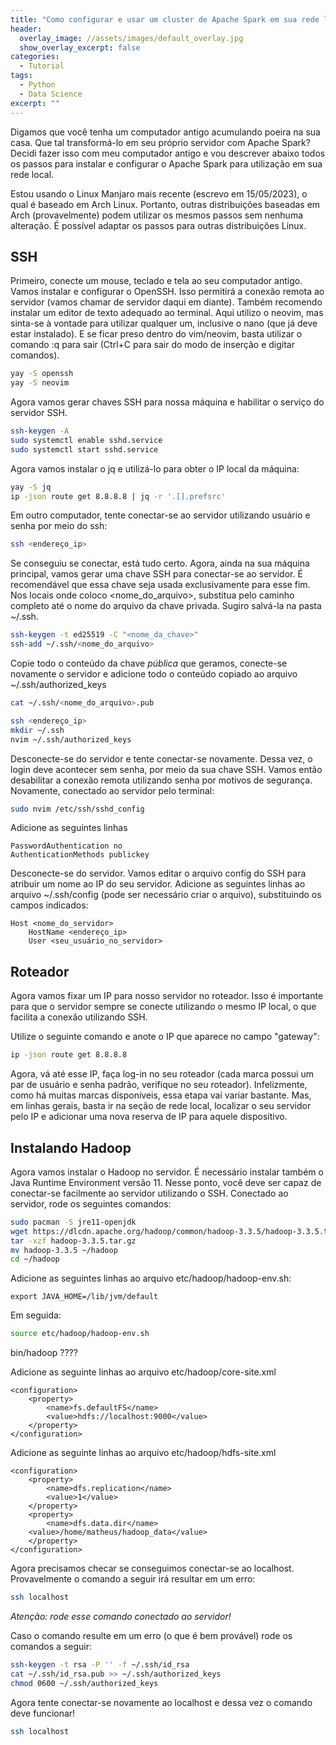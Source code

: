 ```yaml
---
title: "Como configurar e usar um cluster de Apache Spark em sua rede local"
header:
  overlay_image: //assets/images/default_overlay.jpg
  show_overlay_excerpt: false
categories:
  - Tutorial
tags:
  - Python
  - Data Science
excerpt: ""
---
```


Digamos que você tenha um computador antigo acumulando poeira na sua casa. Que tal transformá-lo em seu próprio servidor com Apache Spark? Decidi fazer isso com meu computador antigo e vou descrever abaixo todos os passos para instalar e configurar o Apache Spark para utilização em sua rede local.

Estou usando o Linux Manjaro mais recente (escrevo em 15/05/2023), o qual é baseado em Arch Linux. Portanto, outras distribuições baseadas em Arch (provavelmente) podem utilizar os mesmos passos sem nenhuma alteração. É possível adaptar os passos para outras distribuições Linux.

## SSH

Primeiro, conecte um mouse, teclado e tela ao seu computador antigo. Vamos instalar e configurar o OpenSSH. Isso permitirá a conexão remota ao servidor (vamos chamar de servidor daqui em diante). Também recomendo instalar um editor de texto adequado ao terminal. Aqui utilizo o neovim, mas sinta-se à vontade para utilizar qualquer um, inclusive o nano (que já deve estar instalado). E se ficar preso dentro do vim/neovim, basta utilizar o comando :q para sair (Ctrl+C para sair do modo de inserção e digitar comandos).

```bash
yay -S openssh
yay -S neovim
```

Agora vamos gerar chaves SSH para nossa máquina e habilitar o serviço do servidor SSH.

```bash
ssh-keygen -A
sudo systemctl enable sshd.service
sudo systemctl start sshd.service
```

Agora vamos instalar o jq e utilizá-lo para obter o IP local da máquina:

```bash
yay -S jq
ip -json route get 8.8.8.8 | jq -r '.[].prefsrc'
```

Em outro computador, tente conectar-se ao servidor utilizando usuário e senha por meio do ssh:

```bash
ssh <endereço_ip>
```

Se conseguiu se conectar, está tudo certo. Agora, ainda na sua máquina principal, vamos gerar uma chave SSH para conectar-se ao servidor. É recomendável que essa chave seja usada exclusivamente para esse fim. Nos locais onde coloco <nome_do_arquivo>, substitua pelo caminho completo até o nome do arquivo da chave privada. Sugiro salvá-la na pasta ~/.ssh.

```bash
ssh-keygen -t ed25519 -C "<nome_da_chave>"
ssh-add ~/.ssh/<nome_do_arquivo>
```

Copie todo o conteúdo da chave _pública_ que geramos, conecte-se novamente o servidor e adicione todo o conteúdo copiado ao arquivo ~/.ssh/authorized_keys

```bash
cat ~/.ssh/<nome_do_arquivo>.pub

ssh <endereço_ip>
mkdir ~/.ssh
nvim ~/.ssh/authorized_keys
```

Desconecte-se do servidor e tente conectar-se novamente. Dessa vez, o login deve acontecer sem senha, por meio da sua chave SSH. Vamos então desabilitar a conexão remota utilizando senha por motivos de segurança. Novamente, conectado ao servidor pelo terminal:

```bash
sudo nvim /etc/ssh/sshd_config
```

Adicione as seguintes linhas

```
PasswordAuthentication no
AuthenticationMethods publickey
```

Desconecte-se do servidor. Vamos editar o arquivo config do SSH para atribuir um nome ao IP do seu servidor. Adicione as seguintes linhas ao arquivo ~/.ssh/config (pode ser necessário criar o arquivo), substituindo os campos indicados:

```
Host <nome_do_servidor>
    HostName <endereço_ip>
    User <seu_usuário_no_servidor>
```


## Roteador

Agora vamos fixar um IP para nosso servidor no roteador. Isso é importante para que o servidor sempre se conecte utilizando o mesmo IP local, o que facilita a conexão utilizando SSH.

Utilize o seguinte comando e anote o IP que aparece no campo "gateway":

```bash
ip -json route get 8.8.8.8
```

Agora, vá até esse IP, faça log-in no seu roteador (cada marca possui um par de usuário e senha padrão, verifique no seu roteador). Infelizmente, como há muitas marcas disponíveis, essa etapa vai variar bastante. Mas, em linhas gerais, basta ir na seção de rede local, localizar o seu servidor pelo IP e adicionar uma nova reserva de IP para aquele dispositivo.


## Instalando Hadoop

Agora vamos instalar o Hadoop no servidor. É necessário instalar também o Java Runtime Environment versão 11. Nesse ponto, você deve ser capaz de conectar-se facilmente ao servidor utilizando o SSH. Conectado ao servidor, rode os seguintes comandos:

```bash
sudo pacman -S jre11-openjdk
wget https://dlcdn.apache.org/hadoop/common/hadoop-3.3.5/hadoop-3.3.5.tar.gz
tar -xzf hadoop-3.3.5.tar.gz
mv hadoop-3.3.5 ~/hadoop
cd ~/hadoop
```

Adicione as seguintes linhas ao arquivo etc/hadoop/hadoop-env.sh:

```
export JAVA_HOME=/lib/jvm/default
```

Em seguida:

```bash
source etc/hadoop/hadoop-env.sh 
```
bin/hadoop ????

Adicione as seguinte linhas ao arquivo etc/hadoop/core-site.xml

```
<configuration>
    <property>
        <name>fs.defaultFS</name>
        <value>hdfs://localhost:9000</value>
    </property>
</configuration>
```

Adicione as seguinte linhas ao arquivo etc/hadoop/hdfs-site.xml

```
<configuration>
    <property>
        <name>dfs.replication</name>
        <value>1</value>
    </property>
    <property>
        <name>dfs.data.dir</name>
	<value>/home/matheus/hadoop_data</value>
    </property>
</configuration>
```

Agora precisamos checar se conseguimos conectar-se ao localhost. Provavelmente o comando a seguir irá resultar em um erro:

```bash
ssh localhost
```

*Atenção: rode esse comando conectado ao servidor!*

Caso o comando resulte em um erro (o que é bem provável) rode os comandos a seguir:

```bash
ssh-keygen -t rsa -P '' -f ~/.ssh/id_rsa
cat ~/.ssh/id_rsa.pub >> ~/.ssh/authorized_keys
chmod 0600 ~/.ssh/authorized_keys
```

Agora tente conectar-se novamente ao localhost e dessa vez o comando deve funcionar!

```bash
ssh localhost
```

